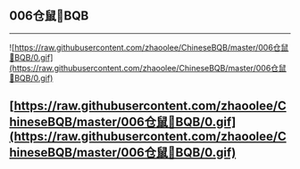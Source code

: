 
## 006仓鼠🐹BQB

---
![https://raw.githubusercontent.com/zhaoolee/ChineseBQB/master/006仓鼠🐹BQB/0.gif](https://raw.githubusercontent.com/zhaoolee/ChineseBQB/master/006仓鼠🐹BQB/0.gif)

[https://raw.githubusercontent.com/zhaoolee/ChineseBQB/master/006仓鼠🐹BQB/0.gif](https://raw.githubusercontent.com/zhaoolee/ChineseBQB/master/006仓鼠🐹BQB/0.gif)
---
